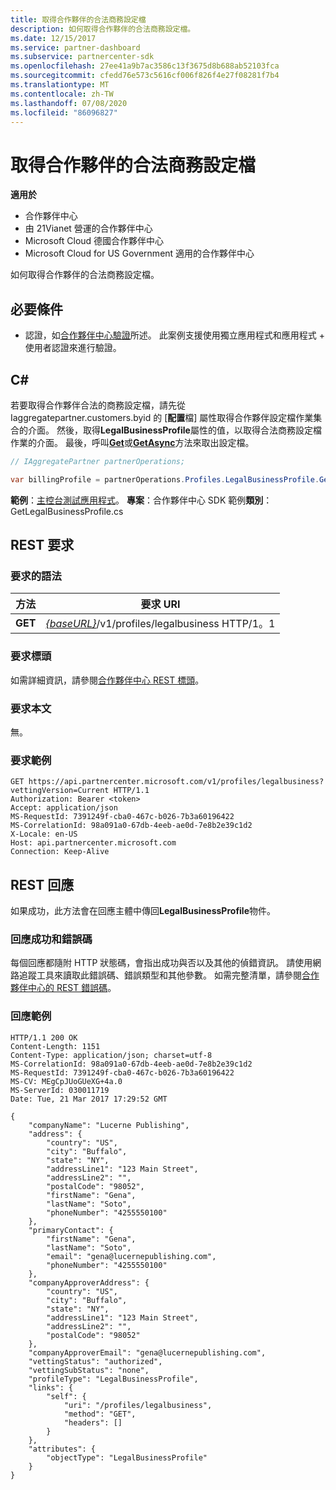 ```yaml
---
title: 取得合作夥伴的合法商務設定檔
description: 如何取得合作夥伴的合法商務設定檔。
ms.date: 12/15/2017
ms.service: partner-dashboard
ms.subservice: partnercenter-sdk
ms.openlocfilehash: 27ee41a9b7ac3586c13f3675d8b688ab52103fca
ms.sourcegitcommit: cfedd76e573c5616cf006f826f4e27f08281f7b4
ms.translationtype: MT
ms.contentlocale: zh-TW
ms.lasthandoff: 07/08/2020
ms.locfileid: "86096827"
---
```

# <a name="get-the-partner-legal-business-profile"></a>取得合作夥伴的合法商務設定檔

**適用於**

- 合作夥伴中心
- 由 21Vianet 營運的合作夥伴中心
- Microsoft Cloud 德國合作夥伴中心
- Microsoft Cloud for US Government 適用的合作夥伴中心

如何取得合作夥伴的合法商務設定檔。

## <a name="prerequisites"></a>必要條件

- 認證，如[合作夥伴中心驗證](partner-center-authentication.md)所述。 此案例支援使用獨立應用程式和應用程式 + 使用者認證來進行驗證。

## <a name="c"></a>C\#

若要取得合作夥伴合法的商務設定檔，請先從 Iaggregatepartner.customers.byid 的 [**配置**檔] 屬性取得合作夥伴設定檔作業集合的介面。 然後，取得**LegalBusinessProfile**屬性的值，以取得合法商務設定檔作業的介面。 最後，呼叫[**Get**](https://docs.microsoft.com/dotnet/api/microsoft.store.partnercenter.profiles.ilegalbusinessprofile.get)或[**GetAsync**](https://docs.microsoft.com/dotnet/api/microsoft.store.partnercenter.profiles.ilegalbusinessprofile.getasync)方法來取出設定檔。

``` csharp
// IAggregatePartner partnerOperations;

var billingProfile = partnerOperations.Profiles.LegalBusinessProfile.Get();
```

**範例**：[主控台測試應用程式](console-test-app.md)。 **專案**：合作夥伴中心 SDK 範例**類別**： GetLegalBusinessProfile.cs

## <a name="rest-request"></a>REST 要求

### <a name="request-syntax"></a>要求的語法

| 方法  | 要求 URI                                                                    |
|---------|--------------------------------------------------------------------------------|
| **GET** | [*{baseURL}*](partner-center-rest-urls.md)/v1/profiles/legalbusiness HTTP/1。1 |

### <a name="request-headers"></a>要求標頭

如需詳細資訊，請參閱[合作夥伴中心 REST 標頭](headers.md)。

### <a name="request-body"></a>要求本文

無。

### <a name="request-example"></a>要求範例

```http
GET https://api.partnercenter.microsoft.com/v1/profiles/legalbusiness?vettingVersion=Current HTTP/1.1
Authorization: Bearer <token>
Accept: application/json
MS-RequestId: 7391249f-cba0-467c-b026-7b3a60196422
MS-CorrelationId: 98a091a0-67db-4eeb-ae0d-7e8b2e39c1d2
X-Locale: en-US
Host: api.partnercenter.microsoft.com
Connection: Keep-Alive
```

## <a name="rest-response"></a>REST 回應

如果成功，此方法會在回應主體中傳回**LegalBusinessProfile**物件。

### <a name="response-success-and-error-codes"></a>回應成功和錯誤碼

每個回應都隨附 HTTP 狀態碼，會指出成功與否以及其他的偵錯資訊。 請使用網路追蹤工具來讀取此錯誤碼、錯誤類型和其他參數。 如需完整清單，請參閱[合作夥伴中心的 REST 錯誤碼](error-codes.md)。

### <a name="response-example"></a>回應範例

```http
HTTP/1.1 200 OK
Content-Length: 1151
Content-Type: application/json; charset=utf-8
MS-CorrelationId: 98a091a0-67db-4eeb-ae0d-7e8b2e39c1d2
MS-RequestId: 7391249f-cba0-467c-b026-7b3a60196422
MS-CV: MEgCpJUoGUeXG+4a.0
MS-ServerId: 030011719
Date: Tue, 21 Mar 2017 17:29:52 GMT

{
    "companyName": "Lucerne Publishing",
    "address": {
        "country": "US",
        "city": "Buffalo",
        "state": "NY",
        "addressLine1": "123 Main Street",
        "addressLine2": "",
        "postalCode": "98052",
        "firstName": "Gena",
        "lastName": "Soto",
        "phoneNumber": "4255550100"
    },
    "primaryContact": {
        "firstName": "Gena",
        "lastName": "Soto",
        "email": "gena@lucernepublishing.com",
        "phoneNumber": "4255550100"
    },
    "companyApproverAddress": {
        "country": "US",
        "city": "Buffalo",
        "state": "NY",
        "addressLine1": "123 Main Street",
        "addressLine2": "",
        "postalCode": "98052"
    },
    "companyApproverEmail": "gena@lucernepublishing.com",
    "vettingStatus": "authorized",
    "vettingSubStatus": "none",
    "profileType": "LegalBusinessProfile",
    "links": {
        "self": {
            "uri": "/profiles/legalbusiness",
            "method": "GET",
            "headers": []
        }
    },
    "attributes": {
        "objectType": "LegalBusinessProfile"
    }
}
```
